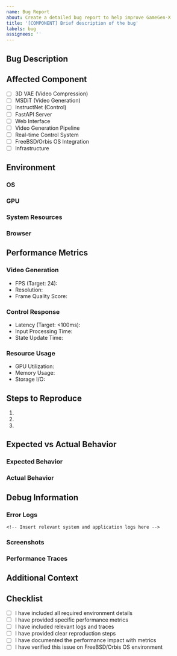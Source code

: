 ```yaml
---
name: Bug Report
about: Create a detailed bug report to help improve GameGen-X
title: '[COMPONENT] Brief description of the bug'
labels: bug
assignees: ''
---
```


## Bug Description
<!-- Provide a clear and detailed description of the bug and its impact on system functionality -->

## Affected Component
<!-- Select the primary affected component -->
- [ ] 3D VAE (Video Compression)
- [ ] MSDiT (Video Generation)
- [ ] InstructNet (Control)
- [ ] FastAPI Server
- [ ] Web Interface
- [ ] Video Generation Pipeline
- [ ] Real-time Control System
- [ ] FreeBSD/Orbis OS Integration
- [ ] Infrastructure

## Environment
### OS
<!-- Specify FreeBSD/Orbis OS version with build number -->

### GPU
<!-- Specify GPU model, VRAM, and driver version -->

### System Resources
<!-- Detail available RAM, storage, and network configuration -->

### Browser
<!-- If web interface related, specify browser and version -->

## Performance Metrics
### Video Generation
- FPS (Target: 24): 
- Resolution: 
- Frame Quality Score: 

### Control Response
- Latency (Target: <100ms): 
- Input Processing Time: 
- State Update Time: 

### Resource Usage
- GPU Utilization: 
- Memory Usage: 
- Storage I/O: 

## Steps to Reproduce
1. 
2. 
3. 
<!-- Add more steps as needed -->

## Expected vs Actual Behavior
### Expected Behavior
<!-- Describe what should happen based on specifications -->

### Actual Behavior
<!-- Describe what actually happens with specific metrics -->

## Debug Information
### Error Logs
```
<!-- Insert relevant system and application logs here -->
```

### Screenshots
<!-- Attach screenshots demonstrating the issue -->

### Performance Traces
<!-- Attach relevant performance monitoring data -->

## Additional Context
<!-- Add any other relevant context about the problem -->

## Checklist
- [ ] I have included all required environment details
- [ ] I have provided specific performance metrics
- [ ] I have included relevant logs and traces
- [ ] I have provided clear reproduction steps
- [ ] I have documented the performance impact with metrics
- [ ] I have verified this issue on FreeBSD/Orbis OS environment